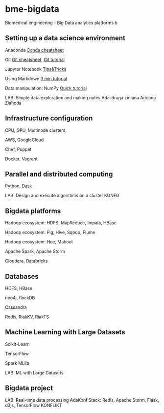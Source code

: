 # bme-bigdata
Biomedical engineering - Big Data analytics platforms
b
## Setting up a data science environment

Anaconda [Conda cheatsheet](https://conda.io/docs/_downloads/conda-cheatsheet.pdf)

Git [Git cheatsheet](https://services.github.com/on-demand/downloads/github-git-cheat-sheet/), [Git tutorial](https://guides.github.com/activities/hello-world/)

Jupyter Notebook [Tips&Tricks](https://www.dataquest.io/blog/jupyter-notebook-tips-tricks-shortcuts/)

Using Markdown [3 min tutorial](https://guides.github.com/features/mastering-markdown)

Data manipulation: NumPy [Quick tutorial](https://docs.scipy.org/doc/numpy-dev/user/quickstart.html)

LAB: Simple data exploration and making notes
Ada-druga zmiana
Adriana Zlahoda
## Infrastructure configuration

CPU, GPU, Multinode clusters

AWS, GoogleCloud

Chef, Puppet

Docker, Vagrant


## Parallel and distributed computing

Python, Dask

LAB: Design and execute algorithms on a cluster
KONFG

## Bigdata platforms

Hadoop ecosystem: HDFS, MapReduce, Impala, HBase

Hadoop ecosystem: Pig, Hive, Sqoop, Flume

Hadoop ecosystem: Hue, Mahout

Apache Spark, Apache Storm

Cloudera, Databricks



## Databases

HDFS, HBase

neo4j, flockDB

Cassandra

Redis, RiakKV, RiakTS


## Machine Learning with Large Datasets

Scikit-Learn

TensorFlow

Spark MLlib

LAB: ML with Large Datasets


## Bigdata project

LAB: Real-time data processing
AdaKonf
Stack: Redis, Apache Storm, Flask, d3js, TensorFlow
KONFLIKT
